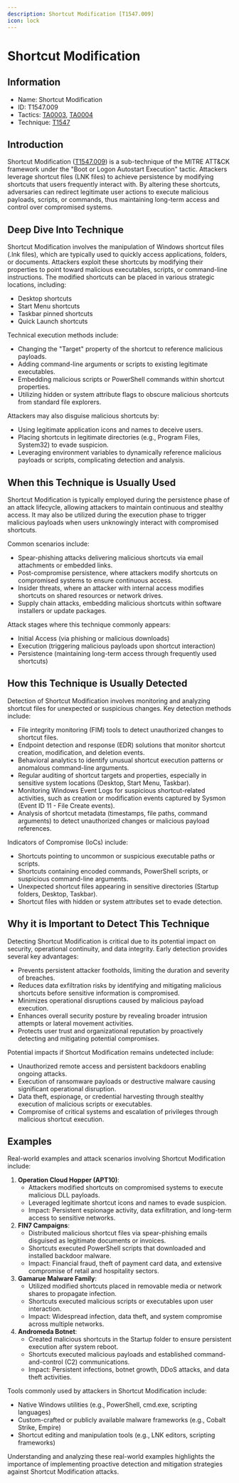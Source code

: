 ```yaml
---
description: Shortcut Modification [T1547.009]
icon: lock
---
```


# Shortcut Modification

## Information

- Name: Shortcut Modification
- ID: T1547.009
- Tactics: [TA0003](../TA0003/TA0003.md), [TA0004](../TA0004/TA0004.md)
- Technique: [T1547](T1547.md)

## Introduction

Shortcut Modification ([T1547.009](https://attack.mitre.org/techniques/T1547/009/)) is a sub-technique of the MITRE ATT\&CK framework under the "Boot or Logon Autostart Execution" tactic. Attackers leverage shortcut files (LNK files) to achieve persistence by modifying shortcuts that users frequently interact with. By altering these shortcuts, adversaries can redirect legitimate user actions to execute malicious payloads, scripts, or commands, thus maintaining long-term access and control over compromised systems.

## Deep Dive Into Technique

Shortcut Modification involves the manipulation of Windows shortcut files (.lnk files), which are typically used to quickly access applications, folders, or documents. Attackers exploit these shortcuts by modifying their properties to point toward malicious executables, scripts, or command-line instructions. The modified shortcuts can be placed in various strategic locations, including:

- Desktop shortcuts
- Start Menu shortcuts
- Taskbar pinned shortcuts
- Quick Launch shortcuts

Technical execution methods include:

- Changing the "Target" property of the shortcut to reference malicious payloads.
- Adding command-line arguments or scripts to existing legitimate executables.
- Embedding malicious scripts or PowerShell commands within shortcut properties.
- Utilizing hidden or system attribute flags to obscure malicious shortcuts from standard file explorers.

Attackers may also disguise malicious shortcuts by:

- Using legitimate application icons and names to deceive users.
- Placing shortcuts in legitimate directories (e.g., Program Files, System32) to evade suspicion.
- Leveraging environment variables to dynamically reference malicious payloads or scripts, complicating detection and analysis.

## When this Technique is Usually Used

Shortcut Modification is typically employed during the persistence phase of an attack lifecycle, allowing attackers to maintain continuous and stealthy access. It may also be utilized during the execution phase to trigger malicious payloads when users unknowingly interact with compromised shortcuts.

Common scenarios include:

- Spear-phishing attacks delivering malicious shortcuts via email attachments or embedded links.
- Post-compromise persistence, where attackers modify shortcuts on compromised systems to ensure continuous access.
- Insider threats, where an attacker with internal access modifies shortcuts on shared resources or network drives.
- Supply chain attacks, embedding malicious shortcuts within software installers or update packages.

Attack stages where this technique commonly appears:

- Initial Access (via phishing or malicious downloads)
- Execution (triggering malicious payloads upon shortcut interaction)
- Persistence (maintaining long-term access through frequently used shortcuts)

## How this Technique is Usually Detected

Detection of Shortcut Modification involves monitoring and analyzing shortcut files for unexpected or suspicious changes. Key detection methods include:

- File integrity monitoring (FIM) tools to detect unauthorized changes to shortcut files.
- Endpoint detection and response (EDR) solutions that monitor shortcut creation, modification, and deletion events.
- Behavioral analytics to identify unusual shortcut execution patterns or anomalous command-line arguments.
- Regular auditing of shortcut targets and properties, especially in sensitive system locations (Desktop, Start Menu, Taskbar).
- Monitoring Windows Event Logs for suspicious shortcut-related activities, such as creation or modification events captured by Sysmon (Event ID 11 - File Create events).
- Analysis of shortcut metadata (timestamps, file paths, command arguments) to detect unauthorized changes or malicious payload references.

Indicators of Compromise (IoCs) include:

- Shortcuts pointing to uncommon or suspicious executable paths or scripts.
- Shortcuts containing encoded commands, PowerShell scripts, or suspicious command-line arguments.
- Unexpected shortcut files appearing in sensitive directories (Startup folders, Desktop, Taskbar).
- Shortcut files with hidden or system attributes set to evade detection.

## Why it is Important to Detect This Technique

Detecting Shortcut Modification is critical due to its potential impact on security, operational continuity, and data integrity. Early detection provides several key advantages:

- Prevents persistent attacker footholds, limiting the duration and severity of breaches.
- Reduces data exfiltration risks by identifying and mitigating malicious shortcuts before sensitive information is compromised.
- Minimizes operational disruptions caused by malicious payload execution.
- Enhances overall security posture by revealing broader intrusion attempts or lateral movement activities.
- Protects user trust and organizational reputation by proactively detecting and mitigating potential compromises.

Potential impacts if Shortcut Modification remains undetected include:

- Unauthorized remote access and persistent backdoors enabling ongoing attacks.
- Execution of ransomware payloads or destructive malware causing significant operational disruption.
- Data theft, espionage, or credential harvesting through stealthy execution of malicious scripts or executables.
- Compromise of critical systems and escalation of privileges through malicious shortcut execution.

## Examples

Real-world examples and attack scenarios involving Shortcut Modification include:

1. **Operation Cloud Hopper (APT10)**:
   - Attackers modified shortcuts on compromised systems to execute malicious DLL payloads.
   - Leveraged legitimate shortcut icons and names to evade suspicion.
   - Impact: Persistent espionage activity, data exfiltration, and long-term access to sensitive networks.
2. **FIN7 Campaigns**:
   - Distributed malicious shortcut files via spear-phishing emails disguised as legitimate documents or invoices.
   - Shortcuts executed PowerShell scripts that downloaded and installed backdoor malware.
   - Impact: Financial fraud, theft of payment card data, and extensive compromise of retail and hospitality sectors.
3. **Gamarue Malware Family**:
   - Utilized modified shortcuts placed in removable media or network shares to propagate infection.
   - Shortcuts executed malicious scripts or executables upon user interaction.
   - Impact: Widespread infection, data theft, and system compromise across multiple networks.
4. **Andromeda Botnet**:
   - Created malicious shortcuts in the Startup folder to ensure persistent execution after system reboot.
   - Shortcuts executed malicious payloads and established command-and-control (C2) communications.
   - Impact: Persistent infections, botnet growth, DDoS attacks, and data theft activities.

Tools commonly used by attackers in Shortcut Modification include:

- Native Windows utilities (e.g., PowerShell, cmd.exe, scripting languages)
- Custom-crafted or publicly available malware frameworks (e.g., Cobalt Strike, Empire)
- Shortcut editing and manipulation tools (e.g., LNK editors, scripting frameworks)

Understanding and analyzing these real-world examples highlights the importance of implementing proactive detection and mitigation strategies against Shortcut Modification attacks.

